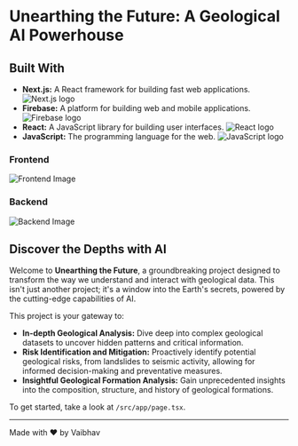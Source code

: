 # Unearthing the Future: A Geological AI Powerhouse

## Built With

-   **Next.js:** A React framework for building fast web applications. ![Next.js logo](https://nextjs.org/static/images/logos/nextjs-logo-dark-background.png)
-   **Firebase:** A platform for building web and mobile applications. ![Firebase logo](https://firebase.google.com/static/images/brand-guidelines/logo-vertical.png)
-   **React:** A JavaScript library for building user interfaces. ![React logo](https://upload.wikimedia.org/wikipedia/commons/thumb/a/a7/React-icon.svg/1200px-React-icon.svg.png)
-   **JavaScript:** The programming language for the web. ![JavaScript logo](https://upload.wikimedia.org/wikipedia/commons/thumb/9/99/Unofficial_JavaScript_logo_2.svg/1200px-Unofficial_JavaScript_logo_2.svg.png)

### Frontend
![Frontend Image](https://via.placeholder.com/400x200?text=Frontend+Technologies) <!-- Placeholder for a frontend concept image -->
### Backend
![Backend Image](https://via.placeholder.com/400x200?text=Backend+Technologies) <!-- Placeholder for a backend concept image -->

## Discover the Depths with AI

Welcome to **Unearthing the Future**, a groundbreaking project designed to transform the way we understand and interact with geological data. This isn't just another project; it's a window into the Earth's secrets, powered by the cutting-edge capabilities of AI.

This project is your gateway to:

-   **In-depth Geological Analysis:** Dive deep into complex geological datasets to uncover hidden patterns and critical information.
-   **Risk Identification and Mitigation:** Proactively identify potential geological risks, from landslides to seismic activity, allowing for informed decision-making and preventative measures.
-   **Insightful Geological Formation Analysis:** Gain unprecedented insights into the composition, structure, and history of geological formations.

To get started, take a look at `/src/app/page.tsx`.

---

Made with ❤️ by Vaibhav
